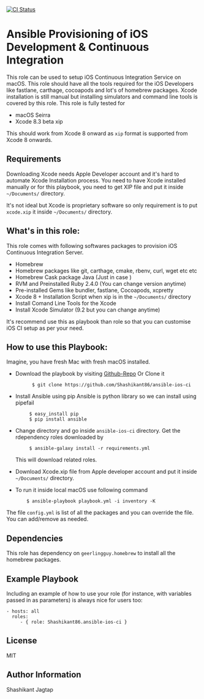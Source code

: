 
[![CI Status](http://img.shields.io/travis/Shashikant86/ansible-ios-ci.svg?style=flat)](https://travis-ci.org/Shashikant86/ansible-ios-ci)

Ansible Provisioning of iOS Development & Continuous Integration
=========

This role can be used to setup iOS Continuous Integration Service on macOS. This role should have all the tools required for the iOS Developers like fastlane, carthage, cocoapods and lot's of homebrew packages. Xcode installation is still manual but installing simulators and command line tools is covered by this role. This role is fully tested for

* macOS Seirra
* Xcode 8.3 beta xip

This should work from Xcode 8 onward as `xip` format is supported from Xcode 8 onwards.   

Requirements
------------

Downloading Xcode needs Apple Developer account and it's hard to automate Xcode Installation process. You need to have Xcode installed manually or for this playbook, you need to get XIP file and put it inside `~/Documents/` directory.

It's not ideal but Xcode is proprietary software so only requirement is to put `xcode.xip` it inside `~/Documents/` directory.

What's in this role:
--------------
This role comes with following softwares packages to provision iOS Continuous Integration Server.

* Homebrew
* Homebrew packages like git, carthage, cmake, rbenv, curl, wget etc etc
* Homebrew Cask package Java (Just in case )
* RVM and Preinstalled Ruby 2.4.0 (You can change version anytime)
* Pre-installed Gems like bundler, fastlane, Cocoapods, xcpretty
* Xcode 8 + Installation Script when xip is in the `~/Documents/` directory
* Install Comand Line Tools for the Xcode
* Install Xcode Simulator (9.2 but you can change anytime)

It's recommend use this as playbook than role so that you can customise iOS CI setup as per your need.

How to use this Playbook:
--------------

Imagine, you have fresh Mac with fresh macOS installed.

* Download the playbook by visiting [Github-Repo](https://github.com/Shashikant86/ansible-ios-ci)
 Or Clone it

            $ git clone https://github.com/Shashikant86/ansible-ios-ci

* Install Ansible using pip
Ansible is python library so we can install using pipefail

           $ easy_install pip
           $ pip install ansible

* Change directory and go inside `ansible-ios-ci` directory.
Get the rdependency roles downloaded by

           $ ansible-galaxy install -r requirements.yml

  This will download related roles.

* Download Xcode.xip file from Apple developer account and put it inside `~/Documents/` directory.

*  To run it inside local macOS use following command

           $ ansible-playbook playbook.yml -i inventory -K  

The file `config.yml` is list of all the packages and you can override the file. You can add/remove as needed.



Dependencies
------------

This role has dependency on `geerlingguy.homebrew` to install all the homebrew packages.

Example Playbook
----------------

Including an example of how to use your role (for instance, with variables passed in as parameters) is always nice for users too:

    - hosts: all
      roles:
         - { role: Shashikant86.ansible-ios-ci }

License
-------

MIT

Author Information
------------------

Shashikant Jagtap
